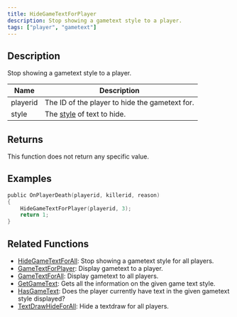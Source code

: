 ```yaml
---
title: HideGameTextForPlayer
description: Stop showing a gametext style to a player.
tags: ["player", "gametext"]
---
```


<VersionWarn version='omp v1.1.0.2612' />

## Description

Stop showing a gametext style to a player.

| Name           | Description                                                       |
| -------------- | ----------------------------------------------------------------- |
| playerid       | The ID of the player to hide the gametext for.                    |
| style          | The [style](../resources/gametextstyles) of text to hide.         |

## Returns

This function does not return any specific value.

## Examples

```c
public OnPlayerDeath(playerid, killerid, reason)
{
    HideGameTextForPlayer(playerid, 3);
    return 1;
}
```

## Related Functions

- [HideGameTextForAll](HideGameTextForAll): Stop showing a gametext style for all players.
- [GameTextForPlayer](GameTextForPlayer): Display gametext to a player.
- [GameTextForAll](GameTextForAll): Display gametext to all players.
- [GetGameText](GetGameText): Gets all the information on the given game text style.
- [HasGameText](HasGameText): Does the player currently have text in the given gametext style displayed?
- [TextDrawHideForAll](TextDrawHideForAll): Hide a textdraw for all players.
